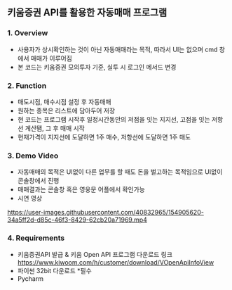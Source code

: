## 키움증권 API를 활용한 자동매매 프로그램

### 1. Overview
- 사용자가 상시확인하는 것이 아닌 자동매매라는 목적, 따라서 UI는 없으며 cmd 창에서 매매가 이루어짐
- 본 코드는 키움증권 모의투자 기준, 실투 시 로그인 메서드 변경



### 2. Function
- 매도시점, 매수시점 설정 후 자동매매
- 원하는 종목은 리스트에 담아두어 저장
- 현 코드는 프로그램 시작후 일정시간동안의 저점을 잇는 지지선, 고점을 잇는 저항선 계산됌, 그 후 매매 시작
- 현재가격이 지지선에 도달하면 1주 매수, 저항선에 도달하면 1주 매도 

### 3. Demo Video 
- 자동매매의 목적은 UI없이 다른 업무를 할 때도 돈을 벌고하는 목적임으로 UI없이 콘솔창에서 진행
- 매매결과는 콘솔창 혹은 영웅문 어플에서 확인가능
- 시연 영상



https://user-images.githubusercontent.com/40832965/154905620-34a5ff2d-d85c-46f3-8429-62cb20a71969.mp4



### 4. Requirements
- 키움증권API 발급 & 키움 Open API 프로그램 다운로드 링크 <br>
   https://www.kiwoom.com/h/customer/download/VOpenApiInfoView
- 파이썬 32bit 다운로드 *필수
- Pycharm
